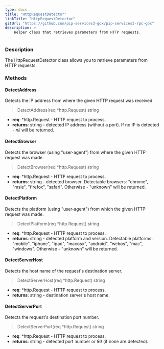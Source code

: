```yaml
---
type: docs
title: "HttpRequestDetector"
linkTitle: "HttpRequestDetector"
gitUrl: "https://github.com/pip-services3-gox/pip-services3-rpc-gox"
description: >
    Helper class that retrieves parameters from HTTP requests.
---
```


### Description

The HttpRequestDetector class allows you to retrieve parameters from HTTP requests. 

### Methods

#### DetectAddress
Detects the IP address from where the given HTTP request was received.

> DetectAddress(req *http.Request) string

- **req**: *http.Request - HTTP request to process.
- **returns**: string - detected IP address (without a port). If no IP is detected - *nil* will be returned.


#### DetectBrowser
Detects the browser (using "user-agent") from where the given HTTP request was made.

> DetectBrowser(req *http.Request) string

- **req**: *http.Request - HTTP request to process.
- **returns**: string - detected browser. Detectable browsers: "chrome", "msie", "firefox", "safari". Otherwise - "unknown" will be returned.


#### DetectPlatform
Detects the platform (using "user-agent") from which the given HTTP request was made.

> DetectPlatform(req *http.Request) string

- **req**: *http.Request - HTTP request to process.
- **returns**: string - detected platform and version. Detectable platforms: "mobile", "iphone",
"ipad",  "macosx", "android",  "webos", "mac", "windows". Otherwise - "unknown" will
be returned.


#### DetectServerHost
Detects the host name of the request's destination server.

> DetectServerHost(req *http.Request) string

- **req**: *http.Request - HTTP request to process.
- **returns**: string - destination server's host name.


#### DetectServerPort
Detects the request's destination port number.

> DetectServerPort(req *http.Request) string

- **req**: *http.Request - HTTP request to process.
- **returns**: string - detected port number or *80* (if none are detected).
